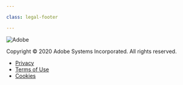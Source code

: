 ```yaml
---

class: legal-footer

---
```


![Adobe](https://www.adobe.com/content/dam/cc/icons/Adobe_Corporate_Horizontal_Red_HEX.svg)

Copyright © 2020 Adobe Systems Incorporated. All rights reserved.

- [Privacy](https://photoshop.adobelanding.com/tpm-photo-home/clkn/http/www.adobe.com/privacy.html)
- [Terms of Use](https://photoshop.adobelanding.com/tpm-photo-home/clkn/http/www.adobe.com/legal/terms.html)
- [Cookies](https://photoshop.adobelanding.com/tpm-photo-home/clkn/http/www.adobe.com/privacy/cookies.html)
